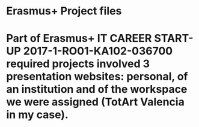 # Erasmus+ Project files
# Part of Erasmus+ IT CAREER START-UP 2017-1-RO01-KA102-036700 required projects involved 3 presentation websites: personal, of an institution and of the workspace we were assigned (TotArt Valencia in my case).
